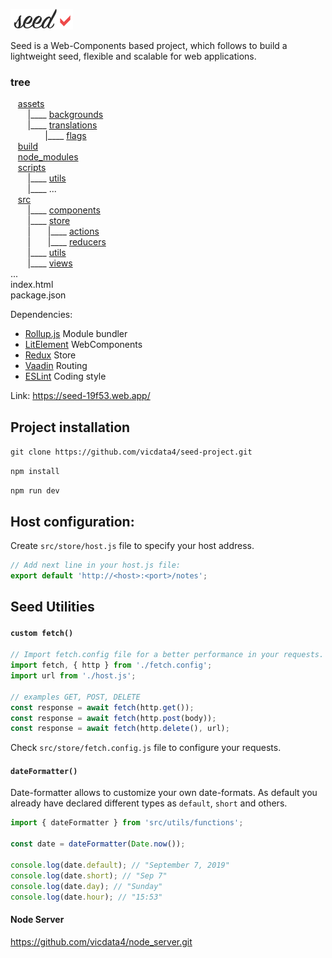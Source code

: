 ![](assets/logo_md.png?v=4&s=100)

Seed is a Web-Components based project, which follows to build a lightweight seed, flexible and scalable for web applications.

### tree

&nbsp;&nbsp; [assets]()\
&nbsp;&nbsp;&nbsp;&nbsp;&nbsp;&nbsp;
|____  [backgrounds]()\
&nbsp;&nbsp;&nbsp;&nbsp;&nbsp;&nbsp;
|____  [translations]()\
&nbsp;&nbsp;&nbsp;&nbsp;&nbsp;&nbsp; &nbsp;&nbsp;&nbsp;&nbsp;&nbsp;&nbsp;
|____ [flags]()\
&nbsp;&nbsp; [build]()\
&nbsp;&nbsp; [node_modules]()\
&nbsp;&nbsp; [scripts]()\
&nbsp;&nbsp;&nbsp;&nbsp;&nbsp;&nbsp;
|____  [utils]()\
&nbsp;&nbsp;&nbsp;&nbsp;&nbsp;&nbsp;
|____  ...\
&nbsp;&nbsp; [src]()\
&nbsp;&nbsp;&nbsp;&nbsp;&nbsp;&nbsp;
|____  [components]()\
&nbsp;&nbsp;&nbsp;&nbsp;&nbsp;&nbsp;
|____ [store]()\
&nbsp;&nbsp;&nbsp;&nbsp;&nbsp;&nbsp; |&nbsp;&nbsp;&nbsp;&nbsp;&nbsp;&nbsp;
|____ [actions]()\
&nbsp;&nbsp;&nbsp;&nbsp;&nbsp;&nbsp; |&nbsp;&nbsp;&nbsp;&nbsp;&nbsp;&nbsp;
|____ [reducers]()\
&nbsp;&nbsp;&nbsp;&nbsp;&nbsp;&nbsp;
|____ [utils]()\
&nbsp;&nbsp;&nbsp;&nbsp;&nbsp;&nbsp;
|____ [views]()\
...\
index.html\
package.json

Dependencies:
- [Rollup.js](https://rollupjs.org) Module bundler
- [LitElement](https://lit-element.polymer-project.org) WebComponents
- [Redux](https://redux.js.org) Store
- [Vaadin](https://www.npmjs.com/package/@vaadin/router) Routing
- [ESLint](https://eslint.org) Coding style

Link: https://seed-19f53.web.app/

## Project installation

`git clone https://github.com/vicdata4/seed-project.git`

`npm install`

`npm run dev`

## Host configuration:

Create `src/store/host.js` file to specify your host address.
```js
// Add next line in your host.js file: 
export default 'http://<host>:<port>/notes';
```


## Seed Utilities

#### `custom fetch()`

```js
// Import fetch.config file for a better performance in your requests.
import fetch, { http } from './fetch.config';
import url from './host.js';

// examples GET, POST, DELETE
const response = await fetch(http.get());
const response = await fetch(http.post(body));
const response = await fetch(http.delete(), url);

```

Check `src/store/fetch.config.js` file to configure your requests.

#### `dateFormatter()`

Date-formatter allows to customize your own date-formats.
As default you already have declared different types as `default`, `short` and others.

 ```js
import { dateFormatter } from 'src/utils/functions';

const date = dateFormatter(Date.now());

console.log(date.default); // "September 7, 2019"
console.log(date.short); // "Sep 7"
console.log(date.day); // "Sunday"
console.log(date.hour); // "15:53"
 ```



#### Node Server

https://github.com/vicdata4/node_server.git







